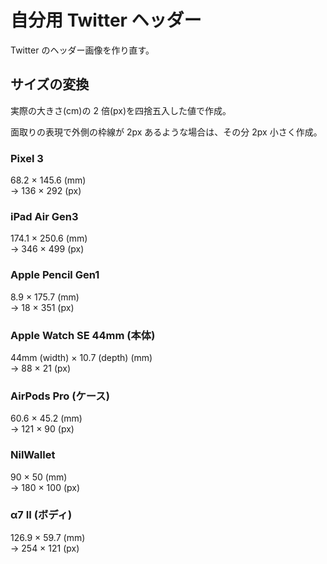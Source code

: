 # 自分用 Twitter ヘッダー

Twitter のヘッダー画像を作り直す。

## サイズの変換

実際の大きさ(cm)の 2 倍(px)を四捨五入した値で作成。

面取りの表現で外側の枠線が 2px あるような場合は、その分 2px 小さく作成。

### Pixel 3

68.2 × 145.6 (mm)  
→ 136 × 292 (px)

### iPad Air Gen3

174.1 × 250.6 (mm)  
→ 346 × 499 (px)

### Apple Pencil Gen1

8.9 × 175.7 (mm)  
→ 18 × 351 (px)

### Apple Watch SE 44mm (本体)

44mm (width) × 10.7 (depth) (mm)  
→ 88 × 21 (px)

### AirPods Pro (ケース)

60.6 × 45.2 (mm)  
→ 121 × 90 (px)

### NilWallet

90 × 50 (mm)  
→ 180 × 100 (px)

### α7 II (ボディ)

126.9 × 59.7 (mm)  
→ 254 × 121 (px)
